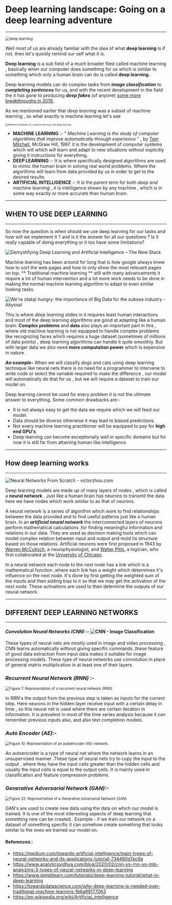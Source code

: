 # **Deep learning landscape: Going on a deep learning adventure**

---

 <img src="https://thumbor.forbes.com/thumbor/960x0/https%3A%2F%2Fblogs-images.forbes.com%2Fbernardmarr%2Ffiles%2F2018%2F10%2FAdobeStock_179912599-1-1200x797.jpg" alt="deep learning" style="zoom:80%;" />



Well most of us are already familiar with the idea of what **deep learning** is if not, then let's quickly remind our self what it is.

**Deep learning** is a sub field of a much broader filed called machine learning , basically when our computer does something for us which is similar to something which only a human brain can do is called **deep learning** .

Deep learning models can do complex tasks from ***image classification*** to ***completing sentences*** for us, and with the recent  development in the field the it has gone to producing ***deep fakes*** (of anyone) [some more breakthroughs in 2019.](https://analyticsindiamag.com/top-7-artificial-intelligence-breakthroughs-we-saw-in-2019/)

As we mentioned earlier that *deep learning*  was a subset of machine learning , so what exactly is machine learning let's see

<img src="https://geospatialmedia.s3.amazonaws.com/wp-content/uploads/2017/05/AAEAAQAAAAAAAAhPAAAAJDlkMWMwNTA1LTZkZjUtNDA5MS1hYT.jpg" alt="difference between AI, machine learning, and deep learning" style="zoom:50%;" />

- **MACHINE LEARNING** :-  " *Machine Learning is the study of computer algorithms that improve automatically through experience* " , by  [Tom Mitchell](http://www.cs.cmu.edu/~tom), McGraw Hill, 1997. it is the development of computer systems which will which will learn and adapt to new situations without explicitly giving it instructions for everything.
- **DEEP  LEARNING** :- It is where specifically designed algorithms are used to mimic the human brain in solving real world problems. Where the algorithms will learn from data provided by us in order to get to the desired results.
- **ARTIFICIAL INTELLIGENCE** :- It is the parent term for both *deep and machine learning* , it is intelligence shown by any machine , which is in some way exactly or more accurate than human brain.

---

## WHEN TO USE DEEP LEARNING

---

So now the question is when should we use deep learning for our tasks and how will we implement it ? and is it the answer for all our questions ? Is it really capable of doing everything or it too have some limitations?

![Demystifying Deep Learning and Artificial Intelligence – The New Stack](https://cdn.thenewstack.io/media/2020/05/6a5f470b-02.png)

Machine learning has been around for long that is how google always knew how to sort the web pages and how to only show the most relevant pages on top. ** Traditional machine learning ** still with many advancements it require a lot of human intervention and a lot more work needs to be done in making the normal machine learning algorithm to adapt to even similar looking tasks.

![We're (data) hungry: the importance of Big Data for the subsea industry -  Abyssal](https://abyssal.eu/wp-content/uploads/AbyssalAi-traditional_vs_deep-performance.png)

This is where *deep learning* slides in it requires least human interactions and most of the deep learning algorithms are good at adapting like a human brain. **Complex problems** and **data** also plays an important part in this , where old machine learning is not equipped to handle complex problems like recognizing faces which requires a huge dataset (sometimes of millions of data points) , deep learning algorithms can handle it quite smoothly. But with larger data we also need **more computation power** which is expensive in nature .

***An example-*** When we will classify dogs and cats using deep learning technique like neural nets there is no need for a programmer to intervene to write code or select the variable required to make the difference , our model will automatically do that for us , but we will require a dataset to train our model on. 

Deep learning cannot be used for every problem it is not the ultimate answer to everything. Some common drawbacks are:-

-  It is not always easy to get the data we require which we will feed our model.
-  Data should be diverse otherwise it may lead to biased predictions.
- Not every machine learning practitioner will be equipped to pay for **high end GPU's**   
- Deep learning can become exceptionally well in specific domains but for now it is still far from attaining human like intelligence.

---

## How deep learning works

---

![Neural Networks From Scratch - victorzhou.com](https://victorzhou.com/media/nn-series/network.svg)

Deep learning models are made up of many layers of nodes , which is called a **neural network** . Just like a human brain has neurons to transmit the data here we have nodes which work similar to as that of neurons.

 A neural network is a series of algorithm which work to find relationships between the data provided and to find useful patterns just like a human brain. In an ***artificial neural network*** the interconnected layers of neurons perform mathematical calculations ,for finding meaningful information and relations in our data. They are used as decision making tools which can model complex relation between input and output and mold its structure based on those relations. Artificial neurons were first proposed in 1943 by [Warren McCulloch](https://en.wikipedia.org/wiki/Warren_Sturgis_McCulloch), a neurophysiologist, and [Walter Pitts](https://en.wikipedia.org/wiki/Walter_Pitts), a logician, who first collaborated at the [University of Chicago](https://en.wikipedia.org/wiki/University_of_Chicago).

In a neural network each node to the next node has a link which is a mathematical function ,where each link has a weight which determines it's influence on the next node. It's done by first getting the weighted sum of the inputs and then adding bias to it so that we may get the activation of the next node. These activations are used to then determine the outputs of our neural network.

---

## DIFFERENT DEEP LEARNING NETWORKS

---

#### ***Convolution Neural Networks (CNN)*** :-   <img src="https://cdn.analyticsvidhya.com/wp-content/uploads/2020/02/1oB3S5yHHhvougJkPXuc8og.gif" alt="CNN - Image Classification" style="zoom:100%;" />

These types of neural nets are mostly used in image and video processing , CNN learns automatically without giving specific     commands ,these feature of good data extraction from input data makes it suitable for image processing models. These type of    neural networks use convolution in place of general matrix multiplication in at least one of their layers.



###  ***Recurrent Neural Network (RNN)*** :-

<img src="https://miro.medium.com/max/1039/0*8AfmjQTGGEmEFxIa.png" alt="Figure 7: Representation of a recurrent neural network (RNN)" style="zoom:80%;" />

In RRN's the output from the previous step is taken as inputs for the current step. Here neurons in the hidden layer receive input with a certain delay in time , so this neural net is used where there are certain iteration in information. It is prevalent in most of the time series analysis because it can remember previous inputs also, and also text completion models.



### ***Auto Encoder (AE)***:-

<img src="https://miro.medium.com/max/785/0*30h4uFH8GxOT23fk.png" alt="Figure 10: Representation of an autoencoder (AE) network." style="zoom:80%;" />

An autoencoder is a type of neural net where the network learns in an unsupervised manner .These type of neural nets try to copy the input to the output , where they have the input cells greater than the hidden cells and usually the input cells is equal to the output cells. It is mainly used in classification and feature compression problems.

### ***Generative Adversarial Network (GAN):-*** 

<img src="https://miro.medium.com/max/1091/0*wDTai055oQ7F0AoW.png" alt="Figure 22: Representation of a Generative Adversarial Network (GAN)" style="zoom:80%;" />

GAN's are used to create new data using the data on which our model is trained. It is one of the most interesting aspects of deep learning that something new can be created . Example - if we train our network on a dataset of something specific it can somehow create something that looks similar to the ones we trained our model on.



#### References :

- https://medium.com/towards-artificial-intelligence/main-types-of-neural-networks-and-its-applications-tutorial-734480d7ec8e
- https://www.analyticsvidhya.com/blog/2020/02/cnn-vs-rnn-vs-mlp-analyzing-3-types-of-neural-networks-in-deep-learning
- https://www.simplilearn.com/tutorials/deep-learning-tutorial/what-is-deep-learning
- https://towardsdatascience.com/why-deep-learning-is-needed-over-traditional-machine-learning-1b6a99177063
- https://en.wikipedia.org/wiki/Artificial_intelligence

 





​         
